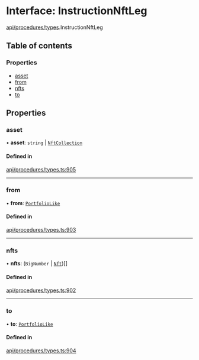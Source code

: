 # Interface: InstructionNftLeg

[api/procedures/types](../wiki/api.procedures.types).InstructionNftLeg

## Table of contents

### Properties

- [asset](../wiki/api.procedures.types.InstructionNftLeg#asset)
- [from](../wiki/api.procedures.types.InstructionNftLeg#from)
- [nfts](../wiki/api.procedures.types.InstructionNftLeg#nfts)
- [to](../wiki/api.procedures.types.InstructionNftLeg#to)

## Properties

### asset

• **asset**: `string` \| [`NftCollection`](../wiki/api.entities.Asset.NonFungible.NftCollection.NftCollection)

#### Defined in

[api/procedures/types.ts:905](https://github.com/PolymeshAssociation/polymesh-sdk/blob/88db4a91/src/api/procedures/types.ts#L905)

___

### from

• **from**: [`PortfolioLike`](../wiki/api.entities.types#portfoliolike)

#### Defined in

[api/procedures/types.ts:903](https://github.com/PolymeshAssociation/polymesh-sdk/blob/88db4a91/src/api/procedures/types.ts#L903)

___

### nfts

• **nfts**: (`BigNumber` \| [`Nft`](../wiki/api.entities.Asset.NonFungible.Nft.Nft))[]

#### Defined in

[api/procedures/types.ts:902](https://github.com/PolymeshAssociation/polymesh-sdk/blob/88db4a91/src/api/procedures/types.ts#L902)

___

### to

• **to**: [`PortfolioLike`](../wiki/api.entities.types#portfoliolike)

#### Defined in

[api/procedures/types.ts:904](https://github.com/PolymeshAssociation/polymesh-sdk/blob/88db4a91/src/api/procedures/types.ts#L904)
